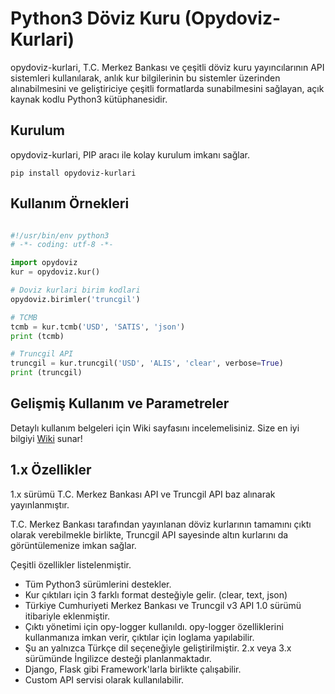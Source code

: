 # Python3 Döviz Kuru (Opydoviz-Kurlari)

opydoviz-kurlari, T.C. Merkez Bankası ve çeşitli döviz kuru yayıncılarının API sistemleri kullanılarak, anlık kur bilgilerinin bu sistemler üzerinden alınabilmesini ve geliştiriciye çeşitli formatlarda sunabilmesini sağlayan, açık kaynak kodlu Python3 kütüphanesidir.


## Kurulum
opydoviz-kurlari, PIP aracı ile kolay kurulum imkanı sağlar.

```
pip install opydoviz-kurlari
```

## Kullanım Örnekleri

```python

#!/usr/bin/env python3
# -*- coding: utf-8 -*-

import opydoviz
kur = opydoviz.kur()

# Doviz kurlari birim kodlari
opydoviz.birimler('truncgil')

# TCMB
tcmb = kur.tcmb('USD', 'SATIS', 'json')
print (tcmb)

# Truncgil API
truncgil = kur.truncgil('USD', 'ALIS', 'clear', verbose=True)
print (truncgil)

```


## Gelişmiş Kullanım ve Parametreler

Detaylı kullanım belgeleri için Wiki sayfasını incelemelisiniz. Size en iyi bilgiyi [Wiki](https://github.com/muhammedcamsari/opydoviz-kurlari/wiki/Giriş) sunar!


## 1.x Özellikler
1.x sürümü T.C. Merkez Bankası API ve Truncgil API baz alınarak yayınlanmıştır.

T.C. Merkez Bankası tarafından yayınlanan döviz kurlarının tamamını çıktı olarak verebilmekle birlikte, Truncgil API sayesinde altın kurlarını da görüntülemenize imkan sağlar.

Çeşitli özellikler listelenmiştir.
* Tüm Python3 sürümlerini destekler.
* Kur çıktıları için 3 farklı format desteğiyle gelir. (clear, text, json)
* Türkiye Cumhuriyeti Merkez Bankası ve Truncgil v3 API 1.0 sürümü itibariyle eklenmiştir.
* Çıktı yönetimi için opy-logger kullanıldı. opy-logger özelliklerini kullanmanıza imkan verir, çıktılar için loglama yapılabilir.
* Şu an yalnızca Türkçe dil seçeneğiyle geliştirilmiştir. 2.x veya 3.x sürümünde İngilizce desteği planlanmaktadır.
* Django, Flask gibi Framework'larla birlikte çalışabilir.
* Custom API servisi olarak kullanılabilir.
